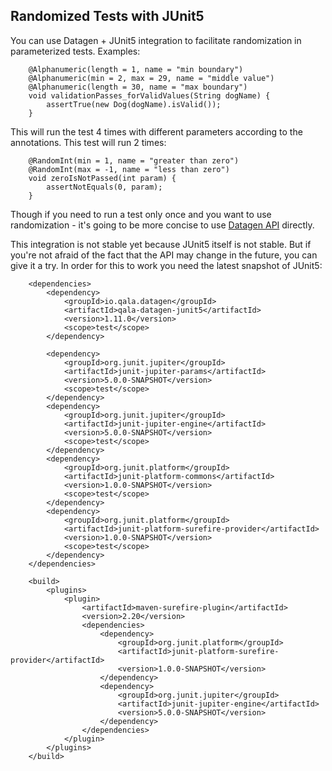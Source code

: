 Randomized Tests with JUnit5
----------------------------

You can use Datagen + JUnit5 integration to facilitate randomization in parameterized tests. Examples:

```
    @Alphanumeric(length = 1, name = "min boundary")
    @Alphanumeric(min = 2, max = 29, name = "middle value")
    @Alphanumeric(length = 30, name = "max boundary")
    void validationPasses_forValidValues(String dogName) {
        assertTrue(new Dog(dogName).isValid());
    }
```

This will run the test 4 times with different parameters according to the annotations. This test will run 2 times: 

```
    @RandomInt(min = 1, name = "greater than zero")
    @RandomInt(max = -1, name = "less than zero")
    void zeroIsNotPassed(int param) {
        assertNotEquals(0, param);
    }
```

Though if you need to run a test only once and you want to use randomization - it's going to be more concise to use 
[Datagen API](./../README.md) directly.

This integration is not stable yet because JUnit5 itself is not stable. But if you're not afraid of the fact that the 
API may change in the future, you can give it a try. In order for this to work you need the latest snapshot of JUnit5:
```
    <dependencies>
        <dependency>
            <groupId>io.qala.datagen</groupId>
            <artifactId>qala-datagen-junit5</artifactId>
            <version>1.11.0</version>
            <scope>test</scope>
        </dependency>
        
        <dependency>
            <groupId>org.junit.jupiter</groupId>
            <artifactId>junit-jupiter-params</artifactId>
            <version>5.0.0-SNAPSHOT</version>
            <scope>test</scope>
        </dependency>
        <dependency>
            <groupId>org.junit.jupiter</groupId>
            <artifactId>junit-jupiter-engine</artifactId>
            <version>5.0.0-SNAPSHOT</version>
            <scope>test</scope>
        </dependency>
        <dependency>
            <groupId>org.junit.platform</groupId>
            <artifactId>junit-platform-commons</artifactId>
            <version>1.0.0-SNAPSHOT</version>
            <scope>test</scope>
        </dependency>
        <dependency>
            <groupId>org.junit.platform</groupId>
            <artifactId>junit-platform-surefire-provider</artifactId>
            <version>1.0.0-SNAPSHOT</version>
            <scope>test</scope>
        </dependency>
    </dependencies>     
    
    <build>
        <plugins>
            <plugin>
                <artifactId>maven-surefire-plugin</artifactId>
                <version>2.20</version>
                <dependencies>
                    <dependency>
                        <groupId>org.junit.platform</groupId>
                        <artifactId>junit-platform-surefire-provider</artifactId>
                        <version>1.0.0-SNAPSHOT</version>
                    </dependency>
                    <dependency>
                        <groupId>org.junit.jupiter</groupId>
                        <artifactId>junit-jupiter-engine</artifactId>
                        <version>5.0.0-SNAPSHOT</version>
                    </dependency>
                </dependencies>
            </plugin>
        </plugins>
    </build>
```